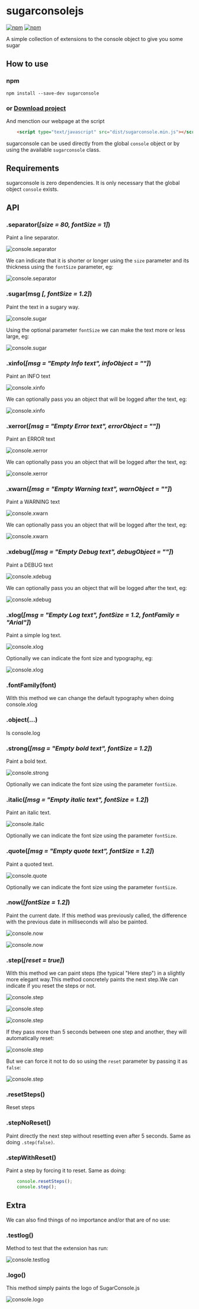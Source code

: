 # sugarconsolejs

[![npm](https://img.shields.io/npm/v/sugarconsole.svg?style=flat-square)](https://www.npmjs.com/package/sugarconsole) [![npm](https://img.shields.io/npm/dt/sugarconsole.svg?style=flat-square)](https://www.npmjs.com/package/sugarconsole)

A simple collection of extensions to the console object to give you some sugar

## How to use

### npm

`npm install --save-dev sugarconsole`

### or [Download project](https://github.com/lmfresneda/sugarconsolejs/archive/master.zip "Download project")

And menction our webpage at the script 

```html
	<script type="text/javascript" src="dist/sugarconsole.min.js"></script>
```

sugarconsole can be used directly from the global `console` object or by using the available `sugarconsole` class.

## Requirements

sugarconsole is zero dependencies. It is only necessary that the global object `console` exists.

## API

### .separator(*[size = 80, fontSize = 1]*)

Paint a line separator.

![console.separator](img/console_separator.jpg)

We can indicate that it is shorter or longer using the `size` parameter and its thickness using the `fontSize` parameter, eg:

![console.separator](img/console_separator2.jpg)

### .sugar(msg *[, fontSize = 1.2]*)

Paint the text in a sugary way.

![console.sugar](img/console_sugar.jpg)

Using the optional parameter `fontSize` we can make the text more or less large, eg:

![console.sugar](img/console_sugar2.jpg)

### .xinfo(*[msg = "Empty Info text", infoObject = ""]*)

Paint an INFO text

![console.xinfo](img/console_xinfo.jpg)

We can optionally pass you an object that will be logged after the text, eg:

![console.xinfo](img/console_xinfo2.jpg)

### .xerror(*[msg = "Empty Error text", errorObject = ""]*)

Paint an ERROR text

![console.xerror](img/console_xerror.jpg)

We can optionally pass you an object that will be logged after the text, eg:

![console.xerror](img/console_xerror2.jpg)

### .xwarn(*[msg = "Empty Warning text", warnObject = ""]*)

Paint a WARNING text 

![console.xwarn](img/console_xwarn.jpg)

We can optionally pass you an object that will be logged after the text, eg:

![console.xwarn](img/console_xwarn2.jpg)

### .xdebug(*[msg = "Empty Debug text", debugObject = ""]*)

Paint a DEBUG text

![console.xdebug](img/console_xdebug.jpg)

We can optionally pass you an object that will be logged after the text, eg:

![console.xdebug](img/console_xdebug2.jpg)

### .xlog(*[msg = "Empty Log text", fontSize = 1.2, fontFamily = "Arial"]*)

Paint a simple log text.

![console.xlog](img/console_xlog.jpg)

Optionally we can indicate the font size and typography, eg:

![console.xlog](img/console_xlog2.jpg)

### .fontFamily(font)

With this method we can change the default typography when doing console.xlog

### .object(...)

Is console.log

### .strong(*[msg = "Empty bold text", fontSize = 1.2]*)

Paint a bold text.

![console.strong](img/console_strong.jpg)

Optionally we can indicate the font size using the parameter `fontSize`.

### .italic(*[msg = "Empty italic text", fontSize = 1.2]*)

Paint an italic text.

![console.italic](img/console_italic.jpg)

Optionally we can indicate the font size using the parameter `fontSize`.

### .quote(*[msg = "Empty quote text", fontSize = 1.2]*)

Paint a quoted text.

![console.quote](img/console_quote.jpg)

Optionally we can indicate the font size using the parameter `fontSize`.

### .now(*[fontSize = 1.2]*)

Paint the current date. If this method was previously called, the difference with the previous date in milliseconds will also be painted.

![console.now](img/console_now.jpg)

![console.now](img/console_now2.jpg)

### .step(*[reset = true]*)

With this method we can paint steps (the typical "Here step") in a slightly more elegant way.This method concretely paints the next step.We can indicate if you reset the steps or not.

![console.step](img/console_step1.jpg) 

![console.step](img/console_step2.jpg)

![console.step](img/console_step3.jpg)

If they pass more than 5 seconds between one step and another, they will automatically reset:

![console.step](img/console_step4.jpg)

But we can force it not to do so using the `reset` parameter by passing it as `false`:

![console.step](img/console_step5.jpg)

### .resetSteps()

Reset steps

### .stepNoReset()

Paint directly the next step without resetting even after 5 seconds. Same as doing `.step(false)`.

### .stepWithReset()

Paint a step by forcing it to reset. Same as doing:

```javascript
	console.resetSteps();
	console.step();
```

## Extra

We can also find things of no importance and/or that are of no use:

### .testlog()

Method to test that the extension has run:

![console.testlog](img/console_testLog.jpg)

### .logo()

This method simply paints the logo of SugarConsole.js

![console.logo](img/console_logo.jpg)
